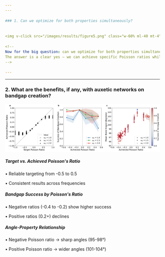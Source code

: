 ```yaml
---
---

### 1. Can we optimize for both properties simultaneously?


<img v-click src="/images/results/figure5.png" class="w-60% ml-40 mt-4">

<!--
Now for the big question: can we optimize for both properties simultaneously? This figure shows our results. The x-axis shows target Poisson ratios, and the colors represent bandgap success at different frequencies.
The answer is a clear yes – we can achieve specific Poisson ratios while creating acoustic bandgaps at targeted frequencies. Notice that bandgaps at lower frequencies (ω = 1.0) are consistently harder to establish, regardless of Poisson ratio.
-->

---
```

---

### 2. What are the benefits, if any, with auxetic networks on bandgap creation?

<div class="grid grid-cols-12 gap-4 mt-2">
  <!-- Figure (full width) -->
  <div class="col-span-12">
    <img src="/images/results/figure6.png" class="w-full" alt="Figure 5 with three panels showing auxetic benefits" />
  </div>
  
  <!-- Panel descriptions -->
  <div v-click class="col-span-4">
    <div class="bg-blue-50 border-l-4 border-blue-500 p-3 rounded mt--3">
      <h5 class="font-bold">Target vs. Achieved Poisson's Ratio</h5>
      <p class="text-sm mt-1">• Reliable targeting from -0.5 to 0.5</p>
      <p class="text-sm mt-1">• Consistent results across frequencies</p>
    </div>
  </div>
  
  <div v-click class="col-span-4">
    <div class="bg-red-50 border-l-4 border-red-500 p-3 rounded mt--3">
      <h5 class="font-bold">Bandgap Success by Poisson's Ratio</h5>
      <p class="text-sm mt-1">• Negative ratios (-0.4 to -0.2) show higher success</p>
      <p class="text-sm mt-1">• Positive ratios (0.2+) declines</p>
    </div>
  </div>
  
  <div v-click class="col-span-4">
    <div class="bg-green-50 border-l-4 border-green-500 p-3 rounded mt--3">
      <h5 class="font-bold">Angle-Property Relationship</h5>
      <p class="text-sm mt-1">• Negative Poisson ratio → sharp angles (95-98°)</p>
      <p class="text-sm mt-1">• Positive Poisson ratio → wider angles (101-104°)</p>
    </div>
  </div>
</div>



<!--
Looking at these three panels, we see a surprising trend: auxetic networks actually offer advantages for bandgap creation.
Panel A confirms we can reliably target Poisson ratios from -0.5 to 0.5 across different frequencies.

The key finding is in Panel B. Notice how networks with negative Poisson ratios between -0.4 and -0.2 show higher bandgap success rates, especially at frequencies 1.5 and 2.0. For positive ratios above 0.2, we see a decline in performance.

Panel C explains why: auxetic networks feature sharper bond angles (95-98°), while positive Poisson networks have wider angles (101-104°). These sharp configurations create more effective acoustic resonators.

The big takeaway is counterintuitive – the same structural features that create auxetic mechanical behavior also enhance acoustic performance, particularly at lower frequencies where bandgaps are typically harder to achieve. This challenges the conventional assumption that we'd need to trade mechanical properties for acoustic ones.
-->


